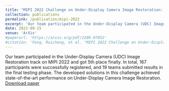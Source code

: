 ```yaml
---
title: "MIPI 2022 Challenge on Under-Display Camera Image Restoration: Methods and Results"
collection: publications
permalink: /publication/mipi-2022
excerpt: 'Our team participated in the Under-Display Camera (UDC) Image Restoration track on MIPI 2022 and got 5th place finally. '
date: 2022-09-15
venue: 'ArXiv'
#paperurl: 'https://arxiv.org/pdf/2209.07052'
#citation: 'Feng, Ruicheng, et al. "MIPI 2022 Challenge on Under-Display Camera Image Restoration: Methods and Results." arXiv preprint arXiv:2209.07052 (2022).'
---
```

Our team participated in the Under-Display Camera (UDC) Image Restoration track on MIPI 2022 and got 5th place finally. In total, 167 participants were successfully registered, and 19 teams submitted results in the final testing phase. The developed solutions in this challenge achieved state-of-the-art performance on Under-Display Camera Image Restoration. [Download paper](https://arxiv.org/pdf/2209.07052)

